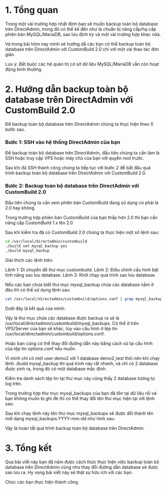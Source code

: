 # 1. Tổng quan

Trong một vài trường hợp nhất định bạn sẽ muốn backup toàn bộ database trên DirectAdmin, trong đó có thể kể đến như là chuẩn bị nâng cấp/hạ cấp phiên bản MySQL/MariaDB, sao lưu định kỳ và một vài trường hợp khác nữa.

Và trong bài hôm nay mình sẽ hướng dẫ các bạn có thể backup toàn bộ database trên DirectAdmin với CustomBuild 2.0 chỉ với một vài thao tác đơn giản.

Lưu ý: Bắt buộc các hệ quản trị cơ sở dữ liệu MySQL/MariaDB vẫn còn hoạt động bình thường.

# 2. Hướng dẫn backup toàn bộ database trên DirectAdmin với CustomBuild 2.0

Để backup toàn bộ database trên DirectAdmin chúng ta thực hiện theo X bước sau.

### Bước 1: SSH vào hệ thống DirectAdmin của bạn

Để backup toàn bộ database trên DirectAdmin, đầu tiên chúng ta cần làm là SSH hoặc truy cập VPS hoặc máy chủ của bạn với quyền root trước.

Sau khi đã SSH thành công chúng ta tiếp tục với bước 2 để bắt đầu quá trình backup toàn bộ database trên DirectAdmin với CustomBuild 2.0.

### Bước 2: Backup toàn bộ database trên DirectAdmin với CustomBuild 2.0

Đầu tiên chúng ta cần xem phiên bản CustomBuild đang sử dụng có phải là 2.0 hay không.

Trong trường hợp phiên bản CustomBuild của bạn thấp hơn 2.0 thì bạn cần nâng cấp CustomBuild 1.x lên 2.0

Sau khi kiểm tra đã có CustomBuild 2.0 chúng ta thực hiện một số lệnh sau:

```sh
cd /usr/local/directadmin/custombuild
./build set mysql_backup yes
./build mysql_backup
```

Giải thích các lệnh trên:

Lệnh 1: Di chuyển để thư mục custombuild.
Lệnh 2: Điều chỉnh cấu hình bật tính năng sao lưu database.
Lệnh 3: Khởi chạy quá trình sao lưu database.

Nếu các bạn chưa biết thư mục mysql_backup chứa các database nằm ở đâu thì có thể sử dụng lệnh sau:

```sh
cat /usr/local/directadmin/custombuild/options.conf | grep mysql_backup_dir
```

Dưới đây là kết quả của mình:

Vậy là thư mục chứa các database được backup ra sẽ là /usr/local/directadmin/custombuild/mysql_backups. Có thể ở trên VPS/Server của bạn sẽ khác, tùy vào cấu hình ở tệp tin /usr/local/directadmin/custombuild/options.conf.

Hoặc bạn cũng có thể thay đổi đường dẫn này bằng cách sử lại cấu hình của tệp tin options.conf nếu muốn.

Vì mình chỉ có một user demo2 với 1 database demo2_test thôi nên khi chạy lệnh ./build mysql_backup thì quá trình này rất nhanh, và chỉ có 2 database được sinh ra, trong đó có một database mặc định.

Kiểm tra danh sách tệp tin tại thư mục này cũng thấy 2 database tương tự log trên.

Trong trường hợp thư mục mysql_backups của bạn đã tồn tại dữ liệu rồi và bạn không muốn bị ghi đè thì có thể thay đổi tên thư mục hiện tại với lệnh sau:

Sau khi chạy lệnh này tên thư mục mysql_backups sẽ được đổi thành tên mới dạng mysql_backups.YYYY-mm-dd như hình sau:

Vậy là hoàn tất quá trình backup toàn bộ database trên DirectAdmin.

# 3. Tổng kết

Qua bài viết này bạn đã nắm được cách thức thực hiện việc backup toàn bộ database trên DirectAdmin cũng như thay đổi đường dẫn database sẽ được sao lưu ra. Hy vọng bài viết này sẽ thật sự hữu ích với các bạn.

Chúc các bạn thực hiện thành công.
